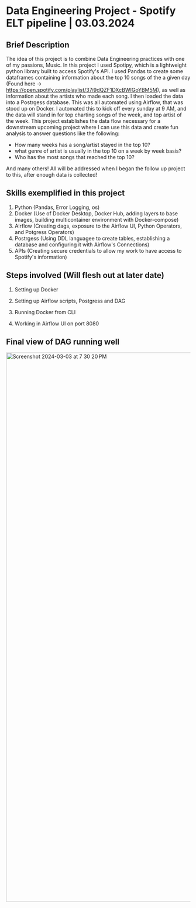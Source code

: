 # Data Engineering Project - Spotify ELT pipeline | 03.03.2024 

## Brief Description
 The idea of this project is to combine Data Engineering practices with one of my passions, Music.
 In this project I used Spotipy, which is a lightweight python library built to access Spotify's API. I used Pandas to create some dataframes containing information about the top 10 songs of the a given day (Found here -> https://open.spotify.com/playlist/37i9dQZF1DXcBWIGoYBM5M), as well as information about the artists who made each song. I then loaded the data into a Postrgess database. This was all automated using Airflow, that was stood up on Docker. I automated this to kick off every sunday at 9 AM, and the data will stand in for top charting songs of the week, and top artist of the week. This project establishes the data flow necessary for a downstream upcoming project where I can use this data and create fun analysis to answer questions like the following:

 - How many weeks has a song/artist stayed in the top 10?
 - what genre of artist is usually in the top 10 on a week by week basis?
 - Who has the most songs that reached the top 10?

And many others! All will be addressed when I began the follow up project to this, after enough data is collected!
 
## Skills exemplified in this project
 1. Python (Pandas, Error Logging, os)
 2. Docker (Use of Docker Desktop, Docker Hub, adding layers to base images, building multicontainer environment with Docker-compose)
 3. Airflow (Creating dags, exposure to the Airflow UI, Python Operators, and Potgress Operators)
 4. Postrgess (Using DDL languagee to create tables, establishing a database and configuring it with Airflow's Connections)
 5. APIs (Creating secure credentials to allow my work to have access to Spotify's information)



## Steps involved (Will flesh out at later date)
1. Setting up Docker

2. Setting up Airflow scripts, Postgress and DAG

3. Running Docker from CLI

4. Working in Airflow UI on port 8080

## Final view of DAG running well

<img width="1502" alt="Screenshot 2024-03-03 at 7 30 20 PM" src="https://github.com/Nathanialc25/Spotify_ETL/assets/78894588/9fea4b6f-8db2-43a6-96a2-8f7f361951b4">
